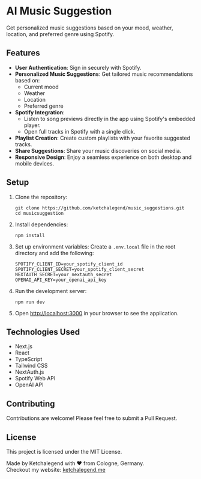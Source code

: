 # AI Music Suggestion

Get personalized music suggestions based on your mood, weather, location, and preferred genre using Spotify.

## Features

- **User Authentication**: Sign in securely with Spotify.
- **Personalized Music Suggestions**: Get tailored music recommendations based on:
  - Current mood
  - Weather
  - Location
  - Preferred genre
- **Spotify Integration**: 
  - Listen to song previews directly in the app using Spotify's embedded player.
  - Open full tracks in Spotify with a single click.
- **Playlist Creation**: Create custom playlists with your favorite suggested tracks.
- **Share Suggestions**: Share your music discoveries on social media.
- **Responsive Design**: Enjoy a seamless experience on both desktop and mobile devices.

## Setup

1. Clone the repository:
   ```
   git clone https://github.com/ketchalegend/music_suggestions.git
   cd musicsuggestion
   ```

2. Install dependencies:
   ```
   npm install
   ```

3. Set up environment variables:
   Create a `.env.local` file in the root directory and add the following:
   ```
   SPOTIFY_CLIENT_ID=your_spotify_client_id
   SPOTIFY_CLIENT_SECRET=your_spotify_client_secret
   NEXTAUTH_SECRET=your_nextauth_secret
   OPENAI_API_KEY=your_openai_api_key
   ```

4. Run the development server:
   ```
   npm run dev
   ```

5. Open [http://localhost:3000](http://localhost:3000) in your browser to see the application.

## Technologies Used

- Next.js
- React
- TypeScript
- Tailwind CSS
- NextAuth.js
- Spotify Web API
- OpenAI API

## Contributing

Contributions are welcome! Please feel free to submit a Pull Request.

## License

This project is licensed under the MIT License.

Made by Ketchalegend with ❤️ from Cologne, Germany.  
Checkout my website: [ketchalegend.me](https://ketchalegend.me)